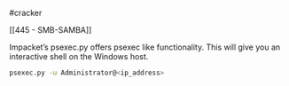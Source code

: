 #cracker 

[[445 - SMB-SAMBA]]

Impacket’s psexec.py offers psexec like functionality. This will give you an interactive shell on the Windows host.

```bash
psexec.py -u Administrator@<ip_address>
```